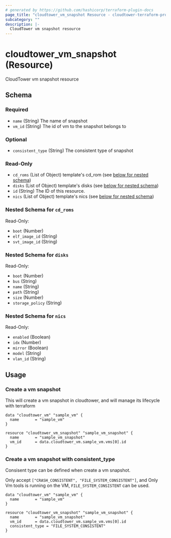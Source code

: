 ```yaml
---
# generated by https://github.com/hashicorp/terraform-plugin-docs
page_title: "cloudtower_vm_snapshot Resource - cloudtower-terraform-provider"
subcategory: ""
description: |-
  CloudTower vm snapshot resource
---
```


# cloudtower_vm_snapshot (Resource)

CloudTower vm snapshot resource



<!-- schema generated by tfplugindocs -->
## Schema

### Required

- `name` (String) The name of snapshot
- `vm_id` (String) The id of vm to the snapshot belongs to

### Optional

- `consistent_type` (String) The consistent type of snapshot

### Read-Only

- `cd_roms` (List of Object) template's cd_rom (see [below for nested schema](#nestedatt--cd_roms))
- `disks` (List of Object) template's disks (see [below for nested schema](#nestedatt--disks))
- `id` (String) The ID of this resource.
- `nics` (List of Object) template's nics (see [below for nested schema](#nestedatt--nics))

<a id="nestedatt--cd_roms"></a>
### Nested Schema for `cd_roms`

Read-Only:

- `boot` (Number)
- `elf_image_id` (String)
- `svt_image_id` (String)


<a id="nestedatt--disks"></a>
### Nested Schema for `disks`

Read-Only:

- `boot` (Number)
- `bus` (String)
- `name` (String)
- `path` (String)
- `size` (Number)
- `storage_policy` (String)


<a id="nestedatt--nics"></a>
### Nested Schema for `nics`

Read-Only:

- `enabled` (Boolean)
- `idx` (Number)
- `mirror` (Boolean)
- `model` (String)
- `vlan_id` (String)

## Usage

### Create a vm snapshot

This will create a vm snapshot in cloudtower, and will manage its lifecycle with terraform

```hcl
data "cloudtower_vm" "sample_vm" {
  name       = "sample_vm"
}

resource "cloudtower_vm_snapshot" "sample_vm_snapshot" {
  name       = "sample_vm_snapshot"
  vm_id      = data.cloudtower_vm.sample_vm.vms[0].id
}
```

### Create a vm snapshot with consistent_type

Consisent type can be defined when create a vm snapshot.

Only accept `["CRASH_CONSISTENT", "FILE_SYSTEM_CONSISTENT"]`, and Only Vm tools is running on the VM, `FILE_SYSTEM_CONSISTENT` can be used.

```hcl
data "cloudtower_vm" "sample_vm" {
  name       = "sample_vm"
}

resource "cloudtower_vm_snapshot" "sample_vm_snapshot" {
  name       = "sample_vm_snapshot"
  vm_id      = data.cloudtower_vm.sample_vm.vms[0].id
  consistent_type = "FILE_SYSTEM_CONSISTENT"
}
```